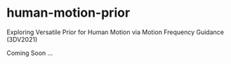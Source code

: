 # human-motion-prior
Exploring Versatile Prior for Human Motion via Motion Frequency Guidance (3DV2021)

Coming Soon ...
